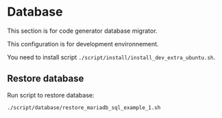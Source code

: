 # Database

This section is for code generator database migrator.

This configuration is for development environnement.

You need to install script `./script/install/install_dev_extra_ubuntu.sh`.

## Restore database

Run script to restore database:
```bash
./script/database/restore_mariadb_sql_example_1.sh
```
